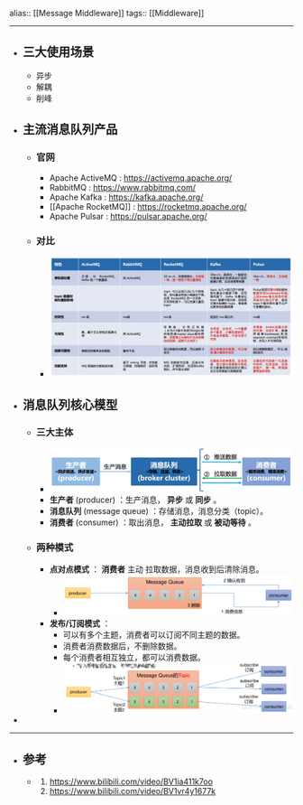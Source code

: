 alias:: [[Message Middleware]]
tags:: [[Middleware]]

- ---
- ## 三大使用场景
	- 异步
	- 解耦
	- 削峰
- ## 主流消息队列产品
	- ### 官网
		- Apache ActiveMQ : https://activemq.apache.org/
		- RabbitMQ : https://www.rabbitmq.com/
		- Apache Kafka : https://kafka.apache.org/
		- [[Apache RocketMQ]] : https://rocketmq.apache.org/
		- Apache Pulsar : https://pulsar.apache.org/
	- ### 对比
		- ![image-20220629020901852.png](../assets/image-20220629020901852_1678760536893_0.png)
- ##  消息队列核心模型
	- ### 三大主体
		- ![image-20220629235807231.png](../assets/image-20220629235807231_1678760823164_0.png)
		- **生产者** (producer) ：生产消息， **异步** 或 **同步** 。
		- **消息队列** (message queue) ：存储消息，消息分类（topic）。
		- **消费者** (consumer) ：取出消息， **主动拉取** 或 **被动等待** 。
	- ### 两种模式
		- **点对点模式** ： **消费者** 主动 拉取数据，消息收到后清除消息。
			- ![image-20220630012854249.png](../assets/image-20220630012854249_1678760867422_0.png)
		- **发布/订阅模式** ：
			- 可以有多个主题，消费者可以订阅不同主题的数据。
			- 消费者消费数据后，不删除数据。
			- 每个消费者相互独立，都可以消费数据。
			- ![image-20220630012946234.png](../assets/image-20220630012946234_1678760894911_0.png)
-
- ---
- ## 参考
	- 1. https://www.bilibili.com/video/BV1ia411k7oo
	  2. https://www.bilibili.com/video/BV1vr4y1677k